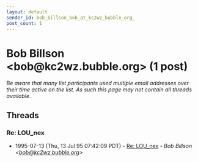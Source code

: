 ```yaml
---
layout: default
sender_id: bob_billson_bob_at_kc2wz_bubble_org_
post_count: 1
---
```


# Bob Billson <bob<span>@</span>kc2wz.bubble.org> (1 post)

_Be aware that many list participants used multiple email addresses over their time active on the list. As such this page may not contain all threads available._

## Threads

### Re: LOU_nex
+ 1995-07-13 (Thu, 13 Jul 95 07:42:09 PDT) - [Re: LOU_nex](/archive/1995/07/fdd689e8eb65e548217cc3b6e97065380dd8c9de1ac1709a83c7835deaf888cb) - _Bob Billson \<bob@kc2wz.bubble.org\>_

